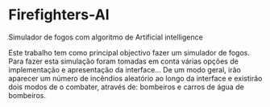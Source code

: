 # Firefighters-AI
Simulador de fogos com algoritmo de Artificial intelligence

Este trabalho tem como principal objectivo fazer um simulador de fogos. 
Para fazer esta simulação foram tomadas em conta várias opções de implementação e apresentação da interface...
De um modo geral, irão aparecer um número de incêndios aleatório ao longo da interface e existirão dois modos de o combater, através de: bombeiros e carros de água de bombeiros.

